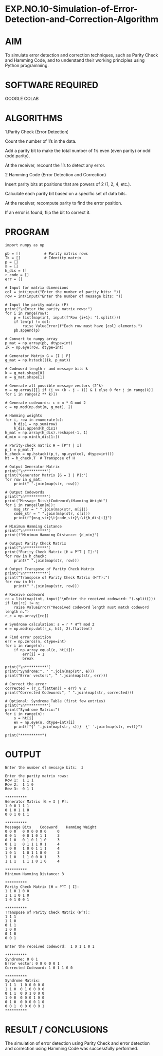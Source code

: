# EXP.NO.10-Simulation-of-Error-Detection-and-Correction-Algorithm

# AIM

To simulate error detection and correction techniques, such as Parity Check and Hamming Code, and to understand their working principles using Python programming.

# SOFTWARE REQUIRED

GOOGLE COLAB

# ALGORITHMS

1.Parity Check (Error Detection)

Count the number of 1’s in the data.

Add a parity bit to make the total number of 1’s even (even parity) or odd (odd parity).

At the receiver, recount the 1’s to detect any error.

2 Hamming Code (Error Detection and Correction)

Insert parity bits at positions that are powers of 2 (1, 2, 4, etc.).

Calculate each parity bit based on a specific set of data bits.

At the receiver, recompute parity to find the error position.

If an error is found, flip the bit to correct it.

# PROGRAM
```
import numpy as np

pb = []           # Parity matrix rows
Ik = []           # Identity matrix
p = []
m = []
h_dis = []
r_code = []
err = []

# Input for matrix dimensions
col = int(input("Enter the number of parity bits: "))
row = int(input("Enter the number of message bits: "))

# Input the parity matrix (P)
print("\nEnter the parity matrix rows:")
for i in range(row):
    p = list(map(int, input(f"Row {i+1}: ").split()))
    if len(p) != col:
        raise ValueError(f"Each row must have {col} elements.")
    pb.append(p)

# Convert to numpy array
p_mat = np.array(pb, dtype=int)
Ik = np.eye(row, dtype=int)

# Generator Matrix G = [I | P]
g_mat = np.hstack((Ik, p_mat))

# Codeword length n and message bits k
k = g_mat.shape[0]
n = g_mat.shape[1]

# Generate all possible message vectors (2^k)
m = np.array([[1 if (i >> (k - j - 1)) & 1 else 0 for j in range(k)] for i in range(2 ** k)])

# Generate codewords: c = m * G mod 2
c = np.mod(np.dot(m, g_mat), 2)

# Hamming weights
for i, row in enumerate(c):
    h_dis1 = np.sum(row)
    h_dis.append(h_dis1)
h_mat = np.array(h_dis).reshape(-1, 1)
d_min = np.min(h_dis[1:])

# Parity-check matrix H = [P^T | I]
p_t = p_mat.T
h_check = np.hstack((p_t, np.eye(col, dtype=int)))
ht = h_check.T  # Transpose of H

# Output Generator Matrix
print("\n**********")
print("Generator Matrix [G = I | P]:")
for row in g_mat:
    print(" ".join(map(str, row)))

# Output Codewords
print("\n**********")
print("Message Bits\tCodeword\tHamming Weight")
for i in range(len(m)):
    msg_str = " ".join(map(str, m[i]))
    code_str = " ".join(map(str, c[i]))
    print(f"{msg_str}\t{code_str}\t\t{h_dis[i]}")

# Minimum Hamming distance
print("\n**********")
print(f"Minimum Hamming Distance: {d_min}")

# Output Parity Check Matrix
print("\n**********")
print("Parity Check Matrix [H = P^T | I]:")
for row in h_check:
    print(" ".join(map(str, row)))

# Output Transpose of Parity Check Matrix
print("\n**********")
print("Transpose of Parity Check Matrix (H^T):")
for row in ht:
    print(" ".join(map(str, row)))

# Receive codeword
rc = list(map(int, input("\nEnter the received codeword: ").split()))
if len(rc) != n:
    raise ValueError("Received codeword length must match codeword length n.")
r_c = np.array([rc])

# Syndrome calculation: s = r * H^T mod 2
e = np.mod(np.dot(r_c, ht), 2).flatten()

# Find error position
err = np.zeros(n, dtype=int)
for i in range(n):
    if np.array_equal(e, ht[i]):
        err[i] = 1
        break

print("\n**********")
print("Syndrome:", " ".join(map(str, e)))
print("Error vector:", " ".join(map(str, err)))

# Correct the error
corrected = (r_c.flatten() + err) % 2
print("Corrected Codeword:", " ".join(map(str, corrected)))

# Optional: Syndrome Table (first few entries)
print("\n**********")
print("Syndrome Matrix:")
for i in range(n):
    s = ht[i]
    ev = np.eye(n, dtype=int)[i]
    print(f"{' '.join(map(str, s))}  {' '.join(map(str, ev))}")

print("**********")
```
# OUTPUT
```Enter the number of parity bits:  3
Enter the number of message bits:  3

Enter the parity matrix rows:
Row 1:  1 1 1
Row 2:  1 1 0
Row 3:  0 1 1

**********
Generator Matrix [G = I | P]:
1 0 0 1 1 1
0 1 0 1 1 0
0 0 1 0 1 1

**********
Message Bits	Codeword	Hamming Weight
0 0 0	0 0 0 0 0 0		0
0 0 1	0 0 1 0 1 1		3
0 1 0	0 1 0 1 1 0		3
0 1 1	0 1 1 1 0 1		4
1 0 0	1 0 0 1 1 1		4
1 0 1	1 0 1 1 0 0		3
1 1 0	1 1 0 0 0 1		3
1 1 1	1 1 1 0 1 0		4

**********
Minimum Hamming Distance: 3

**********
Parity Check Matrix [H = P^T | I]:
1 1 0 1 0 0
1 1 1 0 1 0
1 0 1 0 0 1

**********
Transpose of Parity Check Matrix (H^T):
1 1 1
1 1 0
0 1 1
1 0 0
0 1 0
0 0 1

Enter the received codeword:  1 0 1 1 0 1

**********
Syndrome: 0 0 1
Error vector: 0 0 0 0 0 1
Corrected Codeword: 1 0 1 1 0 0

**********
Syndrome Matrix:
1 1 1  1 0 0 0 0 0
1 1 0  0 1 0 0 0 0
0 1 1  0 0 1 0 0 0
1 0 0  0 0 0 1 0 0
0 1 0  0 0 0 0 1 0
0 0 1  0 0 0 0 0 1
**********
```
 
# RESULT / CONCLUSIONS
The simulation of error detection using Parity Check and error detection and correction using Hamming Code was successfully performed.

